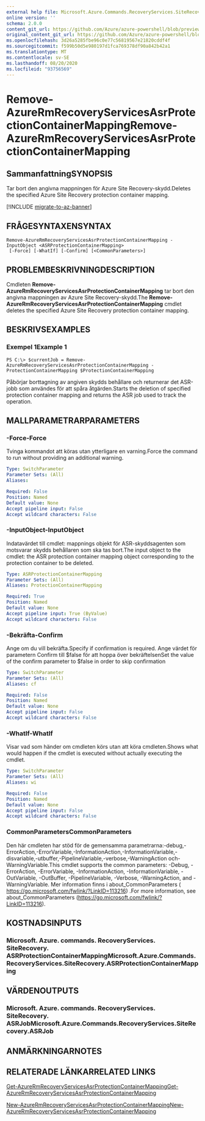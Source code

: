 ```yaml
---
external help file: Microsoft.Azure.Commands.RecoveryServices.SiteRecovery.dll-Help.xml
online version: ''
schema: 2.0.0
content_git_url: https://github.com/Azure/azure-powershell/blob/preview/src/ResourceManager/RecoveryServices.SiteRecovery/Commands.RecoveryServices.SiteRecovery/help/Remove-AzureRmRecoveryServicesAsrProtectionContainerMapping.md
original_content_git_url: https://github.com/Azure/azure-powershell/blob/preview/src/ResourceManager/RecoveryServices.SiteRecovery/Commands.RecoveryServices.SiteRecovery/help/Remove-AzureRmRecoveryServicesAsrProtectionContainerMapping.md
ms.openlocfilehash: 3d26a5285fbe96c0e77c56819567e21820cddf4f
ms.sourcegitcommit: f599b50d5e980197d1fca769378df90a842b42a1
ms.translationtype: MT
ms.contentlocale: sv-SE
ms.lasthandoff: 08/20/2020
ms.locfileid: "93756569"
---
```

# <span data-ttu-id="59e5e-101">Remove-AzureRmRecoveryServicesAsrProtectionContainerMapping</span><span class="sxs-lookup"><span data-stu-id="59e5e-101">Remove-AzureRmRecoveryServicesAsrProtectionContainerMapping</span></span>

## <span data-ttu-id="59e5e-102">Sammanfattning</span><span class="sxs-lookup"><span data-stu-id="59e5e-102">SYNOPSIS</span></span>
<span data-ttu-id="59e5e-103">Tar bort den angivna mappningen för Azure Site Recovery-skydd.</span><span class="sxs-lookup"><span data-stu-id="59e5e-103">Deletes the specified Azure Site Recovery protection container mapping.</span></span>

[!INCLUDE [migrate-to-az-banner](../../includes/migrate-to-az-banner.md)]

## <span data-ttu-id="59e5e-104">FRÅGESYNTAXEN</span><span class="sxs-lookup"><span data-stu-id="59e5e-104">SYNTAX</span></span>

```
Remove-AzureRmRecoveryServicesAsrProtectionContainerMapping -InputObject <ASRProtectionContainerMapping>
 [-Force] [-WhatIf] [-Confirm] [<CommonParameters>]
```

## <span data-ttu-id="59e5e-105">PROBLEMBESKRIVNING</span><span class="sxs-lookup"><span data-stu-id="59e5e-105">DESCRIPTION</span></span>
<span data-ttu-id="59e5e-106">Cmdleten **Remove-AzureRmRecoveryServicesAsrProtectionContainerMapping** tar bort den angivna mappningen av Azure Site Recovery-skydd.</span><span class="sxs-lookup"><span data-stu-id="59e5e-106">The **Remove-AzureRmRecoveryServicesAsrProtectionContainerMapping** cmdlet deletes the specified Azure Site Recovery protection container mapping.</span></span>

## <span data-ttu-id="59e5e-107">BESKRIVS</span><span class="sxs-lookup"><span data-stu-id="59e5e-107">EXAMPLES</span></span>

### <span data-ttu-id="59e5e-108">Exempel 1</span><span class="sxs-lookup"><span data-stu-id="59e5e-108">Example 1</span></span>
```
PS C:\> $currentJob = Remove-AzureRmRecoveryServicesAsrProtectionContainerMapping -ProtectionContainerMapping $ProtectionContainerMapping
```

<span data-ttu-id="59e5e-109">Påbörjar borttagning av angiven skydds behållare och returnerar det ASR-jobb som användes för att spåra åtgärden.</span><span class="sxs-lookup"><span data-stu-id="59e5e-109">Starts the deletion of specified protection container mapping and returns the ASR job used to track the operation.</span></span>

## <span data-ttu-id="59e5e-110">MALLPARAMETRAR</span><span class="sxs-lookup"><span data-stu-id="59e5e-110">PARAMETERS</span></span>

### <span data-ttu-id="59e5e-111">-Force</span><span class="sxs-lookup"><span data-stu-id="59e5e-111">-Force</span></span>
<span data-ttu-id="59e5e-112">Tvinga kommandot att köras utan ytterligare en varning.</span><span class="sxs-lookup"><span data-stu-id="59e5e-112">Force the command to run without providing an additional warning.</span></span>

```yaml
Type: SwitchParameter
Parameter Sets: (All)
Aliases: 

Required: False
Position: Named
Default value: None
Accept pipeline input: False
Accept wildcard characters: False
```

### <span data-ttu-id="59e5e-113">-InputObject</span><span class="sxs-lookup"><span data-stu-id="59e5e-113">-InputObject</span></span>
<span data-ttu-id="59e5e-114">Indatavärdet till cmdlet: mappnings objekt för ASR-skyddsagenten som motsvarar skydds behållaren som ska tas bort.</span><span class="sxs-lookup"><span data-stu-id="59e5e-114">The input object to the cmdlet: the ASR protection container mapping object corresponding to the protection container to be deleted.</span></span>

```yaml
Type: ASRProtectionContainerMapping
Parameter Sets: (All)
Aliases: ProtectionContainerMapping

Required: True
Position: Named
Default value: None
Accept pipeline input: True (ByValue)
Accept wildcard characters: False
```

### <span data-ttu-id="59e5e-115">-Bekräfta</span><span class="sxs-lookup"><span data-stu-id="59e5e-115">-Confirm</span></span>
<span data-ttu-id="59e5e-116">Ange om du vill bekräfta.</span><span class="sxs-lookup"><span data-stu-id="59e5e-116">Specify if confirmation is required.</span></span> <span data-ttu-id="59e5e-117">Ange värdet för parametern Confirm till $false för att hoppa över bekräftelsen</span><span class="sxs-lookup"><span data-stu-id="59e5e-117">Set the value of the confirm parameter to $false in order to skip confirmation</span></span>

```yaml
Type: SwitchParameter
Parameter Sets: (All)
Aliases: cf

Required: False
Position: Named
Default value: None
Accept pipeline input: False
Accept wildcard characters: False
```

### <span data-ttu-id="59e5e-118">-WhatIf</span><span class="sxs-lookup"><span data-stu-id="59e5e-118">-WhatIf</span></span>
<span data-ttu-id="59e5e-119">Visar vad som händer om cmdleten körs utan att köra cmdleten.</span><span class="sxs-lookup"><span data-stu-id="59e5e-119">Shows what would happen if the cmdlet is executed without actually executing the cmdlet.</span></span>

```yaml
Type: SwitchParameter
Parameter Sets: (All)
Aliases: wi

Required: False
Position: Named
Default value: None
Accept pipeline input: False
Accept wildcard characters: False
```

### <span data-ttu-id="59e5e-120">CommonParameters</span><span class="sxs-lookup"><span data-stu-id="59e5e-120">CommonParameters</span></span>
<span data-ttu-id="59e5e-121">Den här cmdleten har stöd för de gemensamma parametrarna:-debug,-ErrorAction,-ErrorVariable,-InformationAction,-InformationVariable,-disvariable,-utbuffer,-PipelineVariable,-verbose,-WarningAction och-WarningVariable.</span><span class="sxs-lookup"><span data-stu-id="59e5e-121">This cmdlet supports the common parameters: -Debug, -ErrorAction, -ErrorVariable, -InformationAction, -InformationVariable, -OutVariable, -OutBuffer, -PipelineVariable, -Verbose, -WarningAction, and -WarningVariable.</span></span> <span data-ttu-id="59e5e-122">Mer information finns i about_CommonParameters ( https://go.microsoft.com/fwlink/?LinkID=113216) .</span><span class="sxs-lookup"><span data-stu-id="59e5e-122">For more information, see about_CommonParameters (https://go.microsoft.com/fwlink/?LinkID=113216).</span></span>

## <span data-ttu-id="59e5e-123">KOSTNADS</span><span class="sxs-lookup"><span data-stu-id="59e5e-123">INPUTS</span></span>

### <span data-ttu-id="59e5e-124">Microsoft. Azure. commands. RecoveryServices. SiteRecovery. ASRProtectionContainerMapping</span><span class="sxs-lookup"><span data-stu-id="59e5e-124">Microsoft.Azure.Commands.RecoveryServices.SiteRecovery.ASRProtectionContainerMapping</span></span>

## <span data-ttu-id="59e5e-125">VÄRDEN</span><span class="sxs-lookup"><span data-stu-id="59e5e-125">OUTPUTS</span></span>

### <span data-ttu-id="59e5e-126">Microsoft. Azure. commands. RecoveryServices. SiteRecovery. ASRJob</span><span class="sxs-lookup"><span data-stu-id="59e5e-126">Microsoft.Azure.Commands.RecoveryServices.SiteRecovery.ASRJob</span></span>

## <span data-ttu-id="59e5e-127">ANMÄRKNINGAR</span><span class="sxs-lookup"><span data-stu-id="59e5e-127">NOTES</span></span>

## <span data-ttu-id="59e5e-128">RELATERADE LÄNKAR</span><span class="sxs-lookup"><span data-stu-id="59e5e-128">RELATED LINKS</span></span>

[<span data-ttu-id="59e5e-129">Get-AzureRmRecoveryServicesAsrProtectionContainerMapping</span><span class="sxs-lookup"><span data-stu-id="59e5e-129">Get-AzureRmRecoveryServicesAsrProtectionContainerMapping</span></span>](./Get-AzureRmRecoveryServicesAsrProtectionContainerMapping.md)

[<span data-ttu-id="59e5e-130">New-AzureRmRecoveryServicesAsrProtectionContainerMapping</span><span class="sxs-lookup"><span data-stu-id="59e5e-130">New-AzureRmRecoveryServicesAsrProtectionContainerMapping</span></span>](./New-AzureRmRecoveryServicesAsrProtectionContainerMapping.md)
